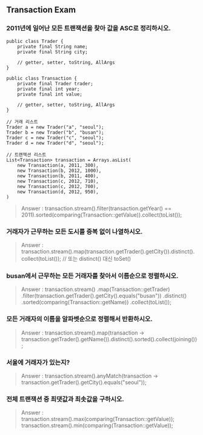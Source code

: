 ## Transaction Exam
### 2011년에 일어난 모든 트랜잭션을 찾아 값을 ASC로 정리하시오.
```
public class Trader {
    private final String name;
    private final String city;

    // getter, setter, toString, AllArgs
}

public class Transaction {
    private final Trader trader;
    private final int year;
    private final int value;

    // getter, setter, toString, AllArgs
}

// 거래 리스트
Trader a = new Trader("a", "seoul");
Trader b = new Trader("b", "busan");
Trader c = new Trader("c", "seoul");
Trader d = new Trader("d", "seoul");

// 트랜잭션 리스트
List<Transaction> transaction = Arrays.asList(
    new Transaction(a, 2011, 300),
    new Transaction(b, 2012, 1000),
    new Transaction(b, 2011, 400),
    new Transaction(c, 2012, 710),
    new Transaction(c, 2012, 700),
    new Transaction(d, 2012, 950),
)
```
> Answer : transaction.stream().filter(transaction.getYear() == 2011).sorted(comparing(Transaction::getValue)).collect(toList());
### 거래자가 근무하는 모든 도시를 중복 없이 나열하시오.
> Answer : transaction.stream().map(transaction.getTrader().getCity()).distinct().collect(toList()); // 또는 distinct() 대신 toSet()
### busan에서 근무하는 모든 거래자를 찾아서 이름순으로 정렬하시오.
> Answer : transaction.stream()
        .map(Transaction::getTrader)
        .filter(transaction.getTrader().getCity().equals("busan"))
        .distinct()
        .sorted(comparing(Transaction::getName))
        .collect(toList());
### 모든 거래자의 이름을 알파벳순으로 정렬해서 반환하시오.
> Answer : transaction.stream().map(transaction -> transaction.getTrader().getName()).distinct().sorted().collect(joining());
### 서울에 거래자가 있는지?
> Answer : transaction.stream().anyMatch(transaction -> transaction.getTrader().getCity().equals("seoul"));
### 전체 트랜잭션 중 최댓값과 최솟값을 구하시오.
> Answer : transaction.stream().max(comparing(Transaction::getValue)); transaction.stream().min(comparing(Transaction::getValue));



